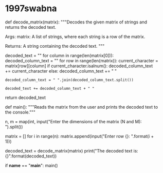 # 1997swabna



def decode_matrix(matrix):
  """Decodes the given matrix of strings and returns the decoded text.

  Args:
    matrix: A list of strings, where each string is a row of the matrix.

  Returns:
    A string containing the decoded text.
  """

  decoded_text = ""
  for column in range(len(matrix[0])):
    decoded_column_text = ""
    for row in range(len(matrix)):
      current_character = matrix[row][column]
      if current_character.isalnum():
        decoded_column_text += current_character
      else:
        decoded_column_text += " "

    
    decoded_column_text = " ".join(decoded_column_text.split())

    decoded_text += decoded_column_text + " "

  return decoded_text


def main():
  """Reads the matrix from the user and prints the decoded text to the console."""

  
  n, m = map(int, input("Enter the dimensions of the matrix (N and M): ").split())

 
  matrix = []
  for i in range(n):
    matrix.append(input("Enter row {}: ".format(i + 1)))

  
  decoded_text = decode_matrix(matrix)
  print("The decoded text is: {}".format(decoded_text))


if __name__ == "__main__":
  main()
